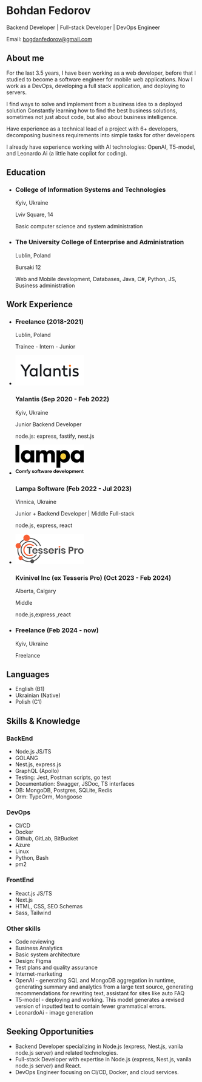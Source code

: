 # Bohdan Fedorov

Backend Developer | Full-stack Developer | DevOps Engineer

Email: [bogdanfedorov@gmail.com](mailto:bogdanfedorov@gmail.com)

## About me

For the last 3.5 years, I have been working as a web developer, before that I studied to become a software engineer for mobile web applications. Now I work as a DevOps, developing a full stack application, and deploying to servers.

I find ways to solve and implement from a business idea to a deployed solution Constantly learning how to find the best business solutions, sometimes not just about code, but also about business intelligence.

Have experience as a technical lead of a project with 6+ developers, decomposing business requirements into simple tasks for other developers

I already have experience working with AI technologies: OpenAI, T5-model, and Leonardo Ai (a little hate copilot for coding).

## Education

- ### College of Information Systems and Technologies

  Kyiv, Ukraine

  Lviv Square, 14

  Basic computer science and system administration

- ### The University College of Enterprise and Administration

  Lublin, Poland

  Bursaki 12

  Web and Mobile development, Databases, Java, C#, Python, JS, Business administration

## Work Experience

- ### Freelance (2018-2021)

  Lublin, Poland

  Trainee - Intern - Junior

- ![Yalantis logo](./images/yalantis.png)

  ### Yalantis (Sep 2020 - Feb 2022)

  Kyiv, Ukraine

  Junior Backend Developer

  node.js: express, fastify, nest.js

- ![Lampa software logo](./images/lampa.png)

  ### Lampa Software (Feb 2022 - Jul 2023)

  Vinnica, Ukraine

  Junior + Backend Developer | Middle Full-stack

  node.js, express, react

- ![Tesseris logo](./images/tesseris_pro.png)

  ### Kvinivel Inc (ex Tesseris Pro) (Oct 2023 - Feb 2024)

  Alberta, Calgary

  Middle

  node.js,express ,react

- ### Freelance (Feb 2024 - now)

  Kyiv, Ukraine

  Freelance

## Languages

- English (B1)
- Ukrainian (Native)
- Polish (C1)

## Skills & Knowledge

### BackEnd

- Node.js JS/TS
- GOLANG
- Nest.js, express.js
- GraphQL (Apollo)
- Testing: Jest, Postman scripts, go test
- Documentation: Swagger, JSDoc, TS interfaces
- DB: MongoDB, Postgres, SQLite, Redis
- Orm: TypeOrm, Mongoose

### DevOps

- CI/CD
- Docker
- Github, GitLab, BitBucket
- Azure
- Linux
- Python, Bash
- pm2

### FrontEnd

- React.js JS/TS
- Next.js
- HTML, CSS, SEO Schemas
- Sass, Tailwind

### Other skills

- Code reviewing
- Business Analytics
- Basic system architecture
- Design: Figma
- Test plans and quality assurance
- Internet-marketing
- OpenAI - generating SQL and MongoDB aggregation in runtime, generating summary and analytics from a large text source, generating recommendations for rewriting text, assistant for sites like auto FAQ
- T5-model - deploying and working. This model generates a revised version of inputted text to contain fewer grammatical errors.
- LeonardoAi - image generation

## Seeking Opportunities

- Backend Developer specializing in Node.js (express, Nest.js, vanila node.js server) and related technologies.
- Full-stack Developer with expertise in Node.js (express, Nest.js, vanila node.js server) and React.
- DevOps Engineer focusing on CI/CD, Docker, and cloud services.
